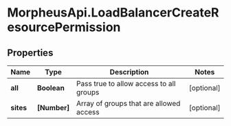 # MorpheusApi.LoadBalancerCreateResourcePermission

## Properties

Name | Type | Description | Notes
------------ | ------------- | ------------- | -------------
**all** | **Boolean** | Pass true to allow access to all groups | [optional] 
**sites** | **[Number]** | Array of groups that are allowed access | [optional] 



